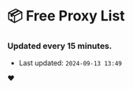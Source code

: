 # :package: Free Proxy List
### Updated every 15 minutes.

- Last updated: `2024-09-13 13:49`

:heart:
